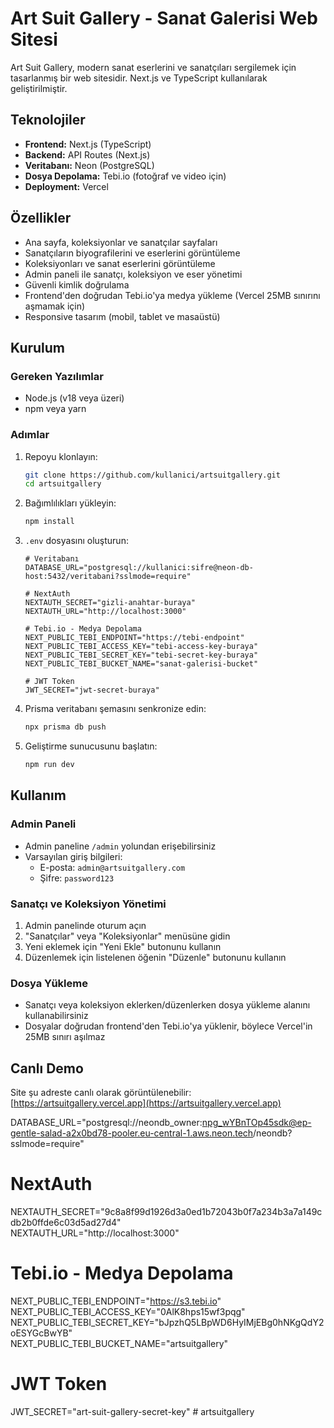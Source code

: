 # Art Suit Gallery - Sanat Galerisi Web Sitesi

Art Suit Gallery, modern sanat eserlerini ve sanatçıları sergilemek için tasarlanmış bir web sitesidir. Next.js ve TypeScript kullanılarak geliştirilmiştir.

## Teknolojiler

- **Frontend:** Next.js (TypeScript)
- **Backend:** API Routes (Next.js)
- **Veritabanı:** Neon (PostgreSQL)
- **Dosya Depolama:** Tebi.io (fotoğraf ve video için)
- **Deployment:** Vercel

## Özellikler

- Ana sayfa, koleksiyonlar ve sanatçılar sayfaları
- Sanatçıların biyografilerini ve eserlerini görüntüleme
- Koleksiyonları ve sanat eserlerini görüntüleme
- Admin paneli ile sanatçı, koleksiyon ve eser yönetimi
- Güvenli kimlik doğrulama
- Frontend'den doğrudan Tebi.io'ya medya yükleme (Vercel 25MB sınırını aşmamak için)
- Responsive tasarım (mobil, tablet ve masaüstü)

## Kurulum

### Gereken Yazılımlar

- Node.js (v18 veya üzeri)
- npm veya yarn

### Adımlar

1. Repoyu klonlayın:
   ```bash
   git clone https://github.com/kullanici/artsuitgallery.git
   cd artsuitgallery
   ```

2. Bağımlılıkları yükleyin:
   ```bash
   npm install
   ```

3. `.env` dosyasını oluşturun:
   ```
   # Veritabanı
   DATABASE_URL="postgresql://kullanici:sifre@neon-db-host:5432/veritabani?sslmode=require"

   # NextAuth
   NEXTAUTH_SECRET="gizli-anahtar-buraya"
   NEXTAUTH_URL="http://localhost:3000"

   # Tebi.io - Medya Depolama
   NEXT_PUBLIC_TEBI_ENDPOINT="https://tebi-endpoint"
   NEXT_PUBLIC_TEBI_ACCESS_KEY="tebi-access-key-buraya"
   NEXT_PUBLIC_TEBI_SECRET_KEY="tebi-secret-key-buraya"
   NEXT_PUBLIC_TEBI_BUCKET_NAME="sanat-galerisi-bucket"

   # JWT Token
   JWT_SECRET="jwt-secret-buraya"
   ```

4. Prisma veritabanı şemasını senkronize edin:
   ```bash
   npx prisma db push
   ```

5. Geliştirme sunucusunu başlatın:
   ```bash
   npm run dev
   ```

## Kullanım

### Admin Paneli

- Admin paneline `/admin` yolundan erişebilirsiniz
- Varsayılan giriş bilgileri:
  - E-posta: `admin@artsuitgallery.com`
  - Şifre: `password123`

### Sanatçı ve Koleksiyon Yönetimi

1. Admin panelinde oturum açın
2. "Sanatçılar" veya "Koleksiyonlar" menüsüne gidin
3. Yeni eklemek için "Yeni Ekle" butonunu kullanın
4. Düzenlemek için listelenen öğenin "Düzenle" butonunu kullanın

### Dosya Yükleme

- Sanatçı veya koleksiyon eklerken/düzenlerken dosya yükleme alanını kullanabilirsiniz
- Dosyalar doğrudan frontend'den Tebi.io'ya yüklenir, böylece Vercel'in 25MB sınırı aşılmaz

## Canlı Demo

Site şu adreste canlı olarak görüntülenebilir: [https://artsuitgallery.vercel.app](https://artsuitgallery.vercel.app)



DATABASE_URL="postgresql://neondb_owner:npg_wYBnTOp45sdk@ep-gentle-salad-a2x0bd78-pooler.eu-central-1.aws.neon.tech/neondb?sslmode=require"  
# NextAuth  
NEXTAUTH_SECRET="9c8a8f99d1926d3a0ed1b72043b0f7a234b3a7a149cdb2b0ffde6c03d5ad27d4"  
NEXTAUTH_URL="http://localhost:3000"  
# Tebi.io - Medya Depolama  
NEXT_PUBLIC_TEBI_ENDPOINT="https://s3.tebi.io"  
NEXT_PUBLIC_TEBI_ACCESS_KEY="0AlK8hps15wf3pqg"  
NEXT_PUBLIC_TEBI_SECRET_KEY="bJpzhQ5LBpWD6HyIMjEBg0hNKgQdY2oESYGcBwYB"  
NEXT_PUBLIC_TEBI_BUCKET_NAME="artsuitgallery"  
# JWT Token  
JWT_SECRET="art-suit-gallery-secret-key" 
#   a r t s u i t g a l l e r y  
 